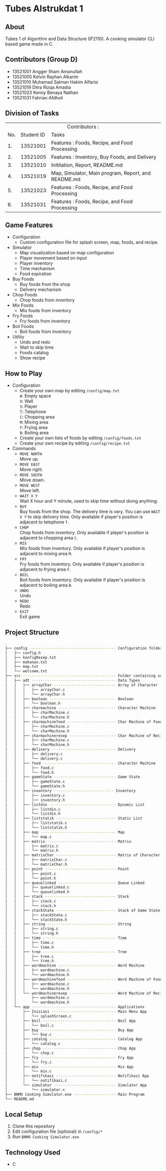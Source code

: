# Tubes Alstrukdat 1
## About
Tubes 1 of Algorithm and Data Structure (IF2110). A cooking simulator CLI based game made in C. 
## Contributors (Group D)
- 13521001 Angger Ilham Amanullah <br/>
- 13521005 Kelvin Rayhan Alkarim <br/>
- 13521010 Muhamad Salman Hakim Alfarisi <br/>
- 13521019 Ditra Rizqa Amadia <br/>
- 13521023 Kenny Benaya Nathan <br/>
- 13521031 Fahrian Afdholi <br/>
## Division of Tasks
<table>
    <tr>
        <td colspan=3 align="center">Contributors :</td>
    </tr>
    <tr>
        <td>No.</td>
        <td>Student ID</td>
        <td>Tasks</td>
    </tr>
    <tr>
        <td>1.</td>
        <td>13521001</td>
        <td>Features : Foods, Recipe, and Food Processing</td>
    </tr>
    <tr>
        <td>2.</td>
        <td>13521005</td>
        <td>Features : Inventory, Buy Foods, and Delivery</td>
    </tr>
    <tr>
        <td>3.</td>
        <td>13521010</td>
        <td>Inititation, Report, README.md</td>
    </tr>
    <tr>
        <td>4.</td>
        <td>13521019</td>
        <td>Map, Simulator, Main program, Report, and README.md</td>
    </tr>
    <tr>
        <td>5.</td>
        <td>13521023</td>
        <td>Features : Foods, Recipe, and Food Processing</td>
    </tr>
    <tr>
        <td>6.</td>
        <td>13521031</td>
        <td>Features : Foods, Recipe, and Food Processing</td>
    </tr>

</table>

## Game Features
- Configuration
  - Custom configuration file for splash screen, map, foods, and recipe.
- Simulator
  - Map visualization based on map configuration
  - Player movement based on input
  - Player inventory
  - Time mechanism
  - Food expiration
- Buy Foods
  - Buy foods from the shop
  - Delivery mechanism
- Chop Foods
  - Chop foods from inventory
- Mix Foods
  - Mix foods from inventory
- Fry Foods
  - Fry foods from inventory
- Boil Foods
  - Boil foods from inventory
- Utility
  - Undo and redo
  - Wait to skip time
  - Foods catalog
  - Show recipe
## How to Play
- Configuration
  - Create your own map by editing ```/config/map.txt``` <br/>
  `#`: Empty space <br/>
  `X`: Wall <br/>
  `S`: Player <br/>
  `T`: Telephone <br/>
  `C`: Chopping area <br/>
  `M`: Mixing area <br/>
  `F`: Frying area <br/>
  `B`: Boiling area <br/>
  - Create your own lists of foods by editing ```/config/foods.txt```
  - Create your own recipe by editing ```/config/recipe.txt```
- Commands
  - `MOVE NORTH` <br/>
  Move up.
  - `MOVE EAST`<br/>
  Move right. 
  - `MOVE SOUTH` <br/>
  Move down.
  - `MOVE WEST` <br/>
  Move left.
  - `WAIT X Y` <br/>
  Wait X hour and Y minute, used to skip time without doing anything.
  - `BUY` <br/>
  Buy foods from the shop. The delivery time is vary. You can use `WAIT X Y` to skip delivery time. Only available if player's position is adjacent to telephone `T`.
  - `CHOP` <br/>
  Chop foods from inventory. Only available if player's position is adjacent to chopping area `C`.
  - `MIX` <br/>
  Mix foods from inventory. Only available if player's position is adjacent to mixing area `M`.
  - `FRY` <br/>
  Fry foods from inventory. Only available if player's position is adjacent to frying area `F`.
  - `BOIL` <br/>
  Boil foods from inventory. Only available if player's position is adjacent to boiling area `B`.
  - `UNDO` <br/>
  Undo
  - `REDO` <br/>
  Redo
  - `EXIT` <br/>
  Exit game
## Project Structure
```bash
.
├── config --------------------------------------- Configuration folder
│   ├── config.h
│   ├── konfigResep.txt
│   ├── makanan.txt
│   ├── map.txt
│   └── welcome.txt
├── src ------------------------------------------ Folder containing source files
│   ├── adt -------------------------------------- Data Types
│   │   ├── arrayChar ---------------------------- Array of Character
│   │   │   ├── arrayChar.c
│   │   │   └── arrayChar.h
│   │   ├── boolean ------------------------------ Boolean
│   │   │   └── boolean.h
│   │   ├── charmachine -------------------------- Character Machine
│   │   │   ├── charMachine.c
│   │   │   └── charMachine.h
│   │   ├── charmachinefood ---------------------- Char Machine of Food 
│   │   │   ├── charMachine.c
│   │   │   └── charMachine.h
│   │   ├── charmachineresep --------------------- Char Machine of Recipe
│   │   │   ├── charMachine.c
│   │   │   └── charMachine.h
│   │   ├── delivery ----------------------------- Delivery
│   │   │   ├── delivery.c
│   │   │   └── delivery.c
│   │   ├── food --------------------------------- Character Machine
│   │   │   ├── food.c
│   │   │   └── food.h
│   │   ├── gameState ---------------------------- Game State
│   │   │   ├── gameState.c
│   │   │   └── gameState.h
│   │   ├── inventory --------------------------- Inventory
│   │   │   ├── inventory.c
│   │   │   │── inventory.h
│   │   ├── listdin ------------------------------ Dynamic List
│   │   │   ├── listdin.c
│   │   │   └── listdin.h
│   │   ├── liststatik --------------------------- Static List
│   │   │   ├── liststatik.c
│   │   │   └── liststatik.h
│   │   ├── map ---------------------------------- Map
│   │   │   └── map.c
│   │   ├── matrix ------------------------------- Matrix
│   │   │   ├── matrix.c
│   │   │   └── matrix.h
│   │   ├── matrixChar --------------------------- Matrix of Character
│   │   │   ├── matrixChar.c
│   │   │   └── matrixChar.h
│   │   ├── point -------------------------------- Point
│   │   │   ├── point.c
│   │   │   └── point.h
│   │   ├── queuelinked -------------------------- Queue Linked
│   │   │   ├── queuelinked.c
│   │   │   └── queuelinked.h
│   │   ├── stack -------------------------------- Stack
│   │   │   ├── stack.c
│   │   │   └── stack.h
│   │   ├── stackState --------------------------- Stack of Game State
│   │   │   ├── stackState.c
│   │   │   └── stackState.h
│   │   ├── string ------------------------------- String
│   │   │   ├── string.c
│   │   │   └── string.h
│   │   ├── time --------------------------------- Time
│   │   │   ├── time.c
│   │   │   └── time.h
│   │   ├── tree --------------------------------- Tree
│   │   │   ├── tree.c
│   │   │   └── tree.h
│   │   ├── wordmachine -------------------------- Word Machine
│   │   │   ├── wordmachine.c
│   │   │   └── wordmachine.h
│   │   ├── wordmachinefood ---------------------- Word Machine of Food
│   │   │   ├── wordmachine.c
│   │   │   └── wordmachine.h
│   │   └── wordmachineresep --------------------- Word Machine of Recipe
│   │       ├── wordmachine.c
│   │       └── wordmachine.h
│   └── app -------------------------------------- Applications
│       ├── Inisiasi ----------------------------- Main Menu App
│       │   └── splashScreen.c
│       ├── boil --------------------------------- Boil App
│       │   └── boil.c
│       ├── buy ---------------------------------- Buy App
│       │   └── buy.c
│       ├── catalog ------------------------------ Catalog App
│       │   └── catalog.c
│       ├── chop --------------------------------- Chop App
│       │   └── chop.c
│       ├── fry ---------------------------------- Fry App
│       │   └── fry.c
│       ├── mix ---------------------------------- Mix App
│       │   └── mix.c
│       ├── notifikasi --------------------------- Notifikasi App
│       │   └── notifikasi.c
│       └── simulator ---------------------------- Simulator App
│           └── simulator.c
├── BNMO Cooking Simulator.exe ------------------- Main Program
└── README.md
```
## Local Setup
1. Clone this repository
2. Edit configuration file (optional) in ```/config/*```
4. Run ```BNMO Cooking Simulator.exe```
## Technology Used
- C

